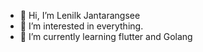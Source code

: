 - 👋 Hi, I’m Lenilk Jantarangsee
- 👀 I’m interested in everything.
- 🌱 I’m currently learning flutter and Golang
<!---
Lenilk/Lenilk is a ✨ special ✨ repository because its `README.md` (this file) appears on your GitHub profile.
You can click the Preview link to take a look at your changes.
--->
